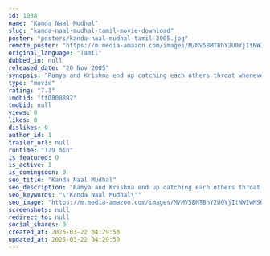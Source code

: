 ```yaml
---
id: 1038
name: "Kanda Naal Mudhal"
slug: "kanda-naal-mudhal-tamil-movie-download"
poster: "posters/kanda-naal-mudhal-tamil-2005.jpg"
remote_poster: "https://m.media-amazon.com/images/M/MV5BMTBhY2U0YjItNWIwMS00MDQxLThlNzEtODQ2MjQwNjk0Yzg2XkEyXkFqcGdeQXVyMTY0MDk0NjE3._V1_SX300.jpg"
original_language: "Tamil"
dubbed_in: null
released_date: "20 Nov 2005"
synopsis: "Ramya and Krishna end up catching each others throat whenever they happen to meet. Aravind (Krishna's Friend) parents arrange his marriage with Ramya. Its a smooth story on how love blooms between Ramya and Krishna because of circ..."
type: "movie"
rating: "7.3"
imdbid: "tt0808892"
tmdbid: null
views: 0
likes: 0
dislikes: 0
author_id: 1
trailer_url: null
runtime: "129 min"
is_featured: 0
is_active: 1
is_comingsoon: 0
seo_title: "Kanda Naal Mudhal"
seo_description: "Ramya and Krishna end up catching each others throat whenever they happen to meet. Aravind (Krishna's Friend) parents arrange his marriage with Ramya. Its a smooth story on how love blooms between Ramya and Krishna because of circ..."
seo_keywords: "\"Kanda Naal Mudhal\""
seo_image: "https://m.media-amazon.com/images/M/MV5BMTBhY2U0YjItNWIwMS00MDQxLThlNzEtODQ2MjQwNjk0Yzg2XkEyXkFqcGdeQXVyMTY0MDk0NjE3._V1_SX300.jpg"
screenshots: null
redirect_to: null
social_shares: 0
created_at: 2025-03-22 04:29:50
updated_at: 2025-03-22 04:29:50
---
```


